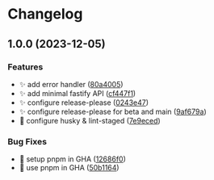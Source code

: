 # Changelog

## 1.0.0 (2023-12-05)


### Features

* :sparkles: add error handler ([80a4005](https://github.com/laruiss/template-monorepo/commit/80a400560210a411596a3d5ab615d46fe20ea1be))
* :sparkles: add minimal fastify API ([cf447f1](https://github.com/laruiss/template-monorepo/commit/cf447f15fa11fa4d1f62aba42d165869947f8a05))
* :sparkles: configure release-please ([0243e47](https://github.com/laruiss/template-monorepo/commit/0243e47f666534f556290489e1fc20789454e248))
* :sparkles: configure release-please for beta and main ([9af679a](https://github.com/laruiss/template-monorepo/commit/9af679abb1eb0ebad4a309ed62056a18c2d9ac00))
* :wrench: configure husky & lint-staged ([7e9eced](https://github.com/laruiss/template-monorepo/commit/7e9eced5b89ba39cfefcd9d77785b58f0507df2c))


### Bug Fixes

* :construction_worker: setup pnpm in GHA ([12686f0](https://github.com/laruiss/template-monorepo/commit/12686f0262feeb093c7023567595d7edaa12d2d0))
* :construction_worker: use pnpm in GHA ([50b1164](https://github.com/laruiss/template-monorepo/commit/50b11648790603423165aa6a11b3e9af0aac3859))
